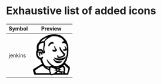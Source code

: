 # Exhaustive list of added icons

| Symbol  | Preview                                                                  |
|---------|--------------------------------------------------------------------------|
| jenkins | <img src="../src/main/resources/images/symbols/jenkins.svg" width="100"> |
